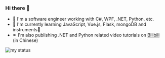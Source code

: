 ### Hi there 👋

- 🧑 I'm a software engineer working with C#, WPF, .NET, Python, etc.
- 📖 I'm currently learning JavaScript, Vue.js, Flask, mongoDB and instruments🎹
- ✒ I'm also publishing .NET and Python related video tutorials on [Bilibili](https://space.bilibili.com/600592) (in Chinese)

<!--
**BYJRK/BYJRK** is a ✨ _special_ ✨ repository because its `README.md` (this file) appears on your GitHub profile.

Here are some ideas to get you started:

- 🔭 I’m currently working on ...
- 🌱 I’m currently learning ...
- 👯 I’m looking to collaborate on ...
- 🤔 I’m looking for help with ...
- 💬 Ask me about ...
- 📫 How to reach me: ...
- 😄 Pronouns: ...
- ⚡ Fun fact: ...
-->

![my status](https://github-readme-stats.vercel.app/api?username=byjrk&show_icons=true)
